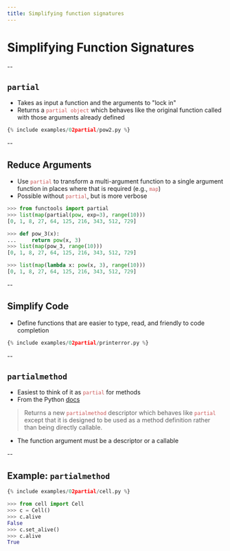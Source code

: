```yaml
---
title: Simplifying function signatures
---
```


# Simplifying Function Signatures

--

## `partial`

- Takes as input a function and the arguments to "lock in"
- Returns a <span style="color:indianred">`partial object`</span> which behaves like the original function called with those arguments already defined

```python
{% include examples/02partial/pow2.py %}
```

--

## Reduce Arguments

- Use <span style="color:indianred">`partial`</span> to transform a multi-argument function to a single argument function in places where that is required (e.g., <span style="color:indianred">`map`</span>)
- Possible without <span style="color:indianred">`partial`</span>, but is more verbose

```python
>>> from functools import partial
>>> list(map(partial(pow, exp=3), range(10)))
[0, 1, 8, 27, 64, 125, 216, 343, 512, 729]
```

```python
>>> def pow_3(x):
...     return pow(x, 3)
>>> list(map(pow_3, range(10)))
[0, 1, 8, 27, 64, 125, 216, 343, 512, 729]

>>> list(map(lambda x: pow(x, 3), range(10)))
[0, 1, 8, 27, 64, 125, 216, 343, 512, 729]
```

--

## Simplify Code

- Define functions that are easier to type, read, and friendly to code completion

```python
{% include examples/02partial/printerror.py %}
```

--

## `partialmethod`

- Easiest to think of it as <span style="color:indianred">`partial`</span> for methods
- From the Python [docs](https://docs.python.org/3/library/functools.html#functools.partialmethod)
> Returns a new <span style="color:indianred">`partialmethod`</span> descriptor which behaves like <span style="color:indianred">`partial`</span> except that it is designed to be used as a method definition rather than being directly callable.
- The function argument must be a descriptor or a callable

--

## Example: `partialmethod`

```python
{% include examples/02partial/cell.py %}
```
```python
>>> from cell import Cell
>>> c = Cell()
>>> c.alive
False
>>> c.set_alive()
>>> c.alive
True
```
